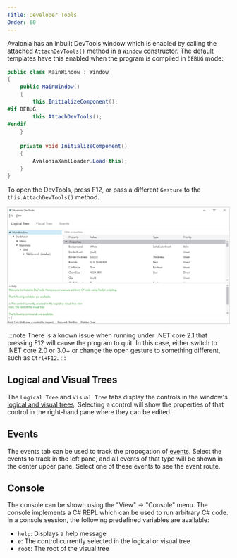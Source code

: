 ```yaml
---
Title: Developer Tools
Order: 60
---
```


Avalonia has an inbuilt DevTools window which is enabled by calling the attached `AttachDevTools()`
method in a `Window` constructor. The default templates have this enabled when the program is
compiled in `DEBUG` mode:

```csharp
public class MainWindow : Window
{
    public MainWindow()
    {
        this.InitializeComponent();
#if DEBUG
        this.AttachDevTools();
#endif
    }

    private void InitializeComponent()
    {
        AvaloniaXamlLoader.Load(this);
    }
}
```

To open the DevTools, press F12, or pass a different `Gesture` to the `this.AttachDevTools()`
method.

![Avalonia DevTools](images/devtools.png)

:::note
There is a known issue when running under .NET core 2.1 that pressing F12 will cause the program to
quit. In this case, either switch to .NET core 2.0 or 3.0+ or change the open gesture to something
different, such as `Ctrl+F12`.
:::

## Logical and Visual Trees

The `Logical Tree` and `Visual Tree` tabs display the controls in the window's [logical and visual trees](/docs/advanced/trees). Selecting a control will show the properties of that control in the right-hand pane where they can be edited.

## Events

The events tab can be used to track the propogation of [events](/docs/input/events). Select the events to track in the left pane, and all events of that type will be shown in the center upper pane. Select one of these events to see the event route.

## Console

The console can be shown using the "View" -> "Console" menu. The console implements a C# REPL which can be used to run arbitrary C# code. In a console session, the following predefined variables are available:

- `help`: Displays a help message
- `e`: The control currently selected in the logical or visual tree
- `root`: The root of the visual tree
